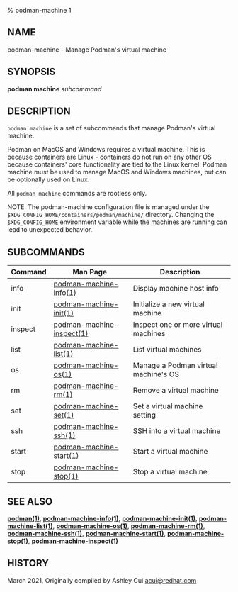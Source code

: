% podman-machine 1

## NAME
podman\-machine - Manage Podman's virtual machine

## SYNOPSIS
**podman machine** *subcommand*

## DESCRIPTION
`podman machine` is a set of subcommands that manage Podman's virtual machine.

Podman on MacOS and Windows requires a virtual machine. This is because containers are Linux -
containers do not run on any other OS because containers' core functionality are
tied to the Linux kernel. Podman machine must be used to manage MacOS and Windows machines,
but can be optionally used on Linux.

All `podman machine` commands are rootless only.

NOTE: The podman-machine configuration file is managed under the
`$XDG_CONFIG_HOME/containers/podman/machine/` directory. Changing the `$XDG_CONFIG_HOME`
environment variable while the machines are running can lead to unexpected behavior.

## SUBCOMMANDS

| Command | Man Page                                                  | Description                          |
|---------|-----------------------------------------------------------|--------------------------------------|
| info    | [podman-machine-info(1)](podman-machine-info.1.md)        | Display machine host info            |
| init    | [podman-machine-init(1)](podman-machine-init.1.md)        | Initialize a new virtual machine     |
| inspect | [podman-machine-inspect(1)](podman-machine-inspect.1.md)  | Inspect one or more virtual machines |
| list    | [podman-machine-list(1)](podman-machine-list.1.md)        | List virtual machines                |
| os      | [podman-machine-os(1)](podman-machine-os.1.md)            | Manage a Podman virtual machine's OS |
| rm      | [podman-machine-rm(1)](podman-machine-rm.1.md)            | Remove a virtual machine             |
| set     | [podman-machine-set(1)](podman-machine-set.1.md)          | Set a virtual machine setting        |
| ssh     | [podman-machine-ssh(1)](podman-machine-ssh.1.md)          | SSH into a virtual machine           |
| start   | [podman-machine-start(1)](podman-machine-start.1.md)      | Start a virtual machine              |
| stop    | [podman-machine-stop(1)](podman-machine-stop.1.md)        | Stop a virtual machine               |

## SEE ALSO
**[podman(1)](podman.1.md)**, **[podman-machine-info(1)](podman-machine-info.1.md)**, **[podman-machine-init(1)](podman-machine-init.1.md)**, **[podman-machine-list(1)](podman-machine-list.1.md)**, **[podman-machine-os(1)](podman-machine-os.1.md)**, **[podman-machine-rm(1)](podman-machine-rm.1.md)**, **[podman-machine-ssh(1)](podman-machine-ssh.1.md)**, **[podman-machine-start(1)](podman-machine-start.1.md)**, **[podman-machine-stop(1)](podman-machine-stop.1.md)**, **[podman-machine-inspect(1)](podman-machine-inspect.1.md)**

## HISTORY
March 2021, Originally compiled by Ashley Cui <acui@redhat.com>
